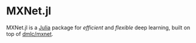 # MXNet.jl

MXNet.jl is a [Julia](http://julialang.org/) package for *efficient* and *flexible* deep learning, built on top of [dmlc/mxnet](https://github.com/dmlc/mxnet).
